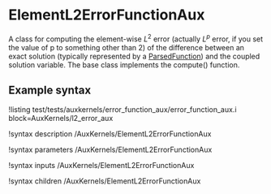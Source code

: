 # ElementL2ErrorFunctionAux

A class for computing the element-wise $L^2$ error (actually $L^p$ error, if you set the value of p to something other than 2) of the difference between an exact solution (typically represented by a [ParsedFunction](/MooseParsedFunction.md)) and the coupled solution variable.  The base class implements the compute() function.

## Example syntax

!listing test/tests/auxkernels/error_function_aux/error_function_aux.i block=AuxKernels/l2_error_aux

!syntax description /AuxKernels/ElementL2ErrorFunctionAux

!syntax parameters /AuxKernels/ElementL2ErrorFunctionAux

!syntax inputs /AuxKernels/ElementL2ErrorFunctionAux

!syntax children /AuxKernels/ElementL2ErrorFunctionAux
